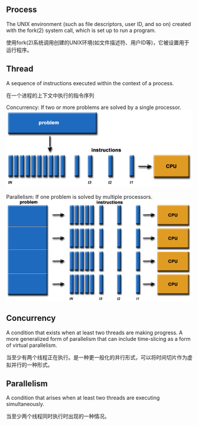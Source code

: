 ## Process
The UNIX environment (such as file descriptors, user ID, and so on) created with the fork(2) system call, which is set up to run a program.

使用fork(2)系统调用创建的UNIX环境(如文件描述符、用户ID等)，它被设置用于运行程序。

## Thread
A sequence of instructions executed within the context of a process. 

在一个进程的上下文中执行的指令序列

Concurrency: If two or more problems are solved by a single processor.
![单核处理器线程并发](image/single.gif)

Parallelism: If one problem is solved by multiple processors.
![多核处理器任务并行](image/multi.gif)

## Concurrency
A condition that exists when at least two threads are making progress. A more generalized form of parallelism that can include time-slicing as a form of virtual parallelism.

当至少有两个线程正在执行。是一种更一般化的并行形式，可以将时间切片作为虚拟并行的一种形式。

## Parallelism 
A condition that arises when at least two threads are executing simultaneously.

当至少两个线程同时执行时出现的一种情况。

